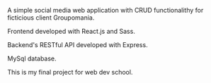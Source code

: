 A simple social media web application with CRUD functionalithy for ficticious client Groupomania.

Frontend developed with React.js and Sass.

Backend's RESTful API developed with Express.

MySql database.

This is my final project for web dev school.
